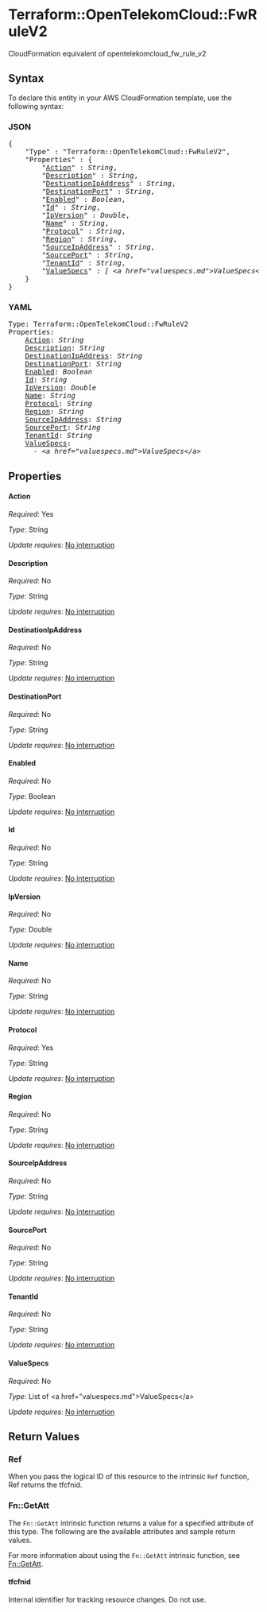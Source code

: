 # Terraform::OpenTelekomCloud::FwRuleV2

CloudFormation equivalent of opentelekomcloud_fw_rule_v2

## Syntax

To declare this entity in your AWS CloudFormation template, use the following syntax:

### JSON

<pre>
{
    "Type" : "Terraform::OpenTelekomCloud::FwRuleV2",
    "Properties" : {
        "<a href="#action" title="Action">Action</a>" : <i>String</i>,
        "<a href="#description" title="Description">Description</a>" : <i>String</i>,
        "<a href="#destinationipaddress" title="DestinationIpAddress">DestinationIpAddress</a>" : <i>String</i>,
        "<a href="#destinationport" title="DestinationPort">DestinationPort</a>" : <i>String</i>,
        "<a href="#enabled" title="Enabled">Enabled</a>" : <i>Boolean</i>,
        "<a href="#id" title="Id">Id</a>" : <i>String</i>,
        "<a href="#ipversion" title="IpVersion">IpVersion</a>" : <i>Double</i>,
        "<a href="#name" title="Name">Name</a>" : <i>String</i>,
        "<a href="#protocol" title="Protocol">Protocol</a>" : <i>String</i>,
        "<a href="#region" title="Region">Region</a>" : <i>String</i>,
        "<a href="#sourceipaddress" title="SourceIpAddress">SourceIpAddress</a>" : <i>String</i>,
        "<a href="#sourceport" title="SourcePort">SourcePort</a>" : <i>String</i>,
        "<a href="#tenantid" title="TenantId">TenantId</a>" : <i>String</i>,
        "<a href="#valuespecs" title="ValueSpecs">ValueSpecs</a>" : <i>[ &lt;a href=&#34;valuespecs.md&#34;&gt;ValueSpecs&lt;/a&gt;, ... ]</i>
    }
}
</pre>

### YAML

<pre>
Type: Terraform::OpenTelekomCloud::FwRuleV2
Properties:
    <a href="#action" title="Action">Action</a>: <i>String</i>
    <a href="#description" title="Description">Description</a>: <i>String</i>
    <a href="#destinationipaddress" title="DestinationIpAddress">DestinationIpAddress</a>: <i>String</i>
    <a href="#destinationport" title="DestinationPort">DestinationPort</a>: <i>String</i>
    <a href="#enabled" title="Enabled">Enabled</a>: <i>Boolean</i>
    <a href="#id" title="Id">Id</a>: <i>String</i>
    <a href="#ipversion" title="IpVersion">IpVersion</a>: <i>Double</i>
    <a href="#name" title="Name">Name</a>: <i>String</i>
    <a href="#protocol" title="Protocol">Protocol</a>: <i>String</i>
    <a href="#region" title="Region">Region</a>: <i>String</i>
    <a href="#sourceipaddress" title="SourceIpAddress">SourceIpAddress</a>: <i>String</i>
    <a href="#sourceport" title="SourcePort">SourcePort</a>: <i>String</i>
    <a href="#tenantid" title="TenantId">TenantId</a>: <i>String</i>
    <a href="#valuespecs" title="ValueSpecs">ValueSpecs</a>: <i>
      - &lt;a href=&#34;valuespecs.md&#34;&gt;ValueSpecs&lt;/a&gt;</i>
</pre>

## Properties

#### Action

_Required_: Yes

_Type_: String

_Update requires_: [No interruption](https://docs.aws.amazon.com/AWSCloudFormation/latest/UserGuide/using-cfn-updating-stacks-update-behaviors.html#update-no-interrupt)

#### Description

_Required_: No

_Type_: String

_Update requires_: [No interruption](https://docs.aws.amazon.com/AWSCloudFormation/latest/UserGuide/using-cfn-updating-stacks-update-behaviors.html#update-no-interrupt)

#### DestinationIpAddress

_Required_: No

_Type_: String

_Update requires_: [No interruption](https://docs.aws.amazon.com/AWSCloudFormation/latest/UserGuide/using-cfn-updating-stacks-update-behaviors.html#update-no-interrupt)

#### DestinationPort

_Required_: No

_Type_: String

_Update requires_: [No interruption](https://docs.aws.amazon.com/AWSCloudFormation/latest/UserGuide/using-cfn-updating-stacks-update-behaviors.html#update-no-interrupt)

#### Enabled

_Required_: No

_Type_: Boolean

_Update requires_: [No interruption](https://docs.aws.amazon.com/AWSCloudFormation/latest/UserGuide/using-cfn-updating-stacks-update-behaviors.html#update-no-interrupt)

#### Id

_Required_: No

_Type_: String

_Update requires_: [No interruption](https://docs.aws.amazon.com/AWSCloudFormation/latest/UserGuide/using-cfn-updating-stacks-update-behaviors.html#update-no-interrupt)

#### IpVersion

_Required_: No

_Type_: Double

_Update requires_: [No interruption](https://docs.aws.amazon.com/AWSCloudFormation/latest/UserGuide/using-cfn-updating-stacks-update-behaviors.html#update-no-interrupt)

#### Name

_Required_: No

_Type_: String

_Update requires_: [No interruption](https://docs.aws.amazon.com/AWSCloudFormation/latest/UserGuide/using-cfn-updating-stacks-update-behaviors.html#update-no-interrupt)

#### Protocol

_Required_: Yes

_Type_: String

_Update requires_: [No interruption](https://docs.aws.amazon.com/AWSCloudFormation/latest/UserGuide/using-cfn-updating-stacks-update-behaviors.html#update-no-interrupt)

#### Region

_Required_: No

_Type_: String

_Update requires_: [No interruption](https://docs.aws.amazon.com/AWSCloudFormation/latest/UserGuide/using-cfn-updating-stacks-update-behaviors.html#update-no-interrupt)

#### SourceIpAddress

_Required_: No

_Type_: String

_Update requires_: [No interruption](https://docs.aws.amazon.com/AWSCloudFormation/latest/UserGuide/using-cfn-updating-stacks-update-behaviors.html#update-no-interrupt)

#### SourcePort

_Required_: No

_Type_: String

_Update requires_: [No interruption](https://docs.aws.amazon.com/AWSCloudFormation/latest/UserGuide/using-cfn-updating-stacks-update-behaviors.html#update-no-interrupt)

#### TenantId

_Required_: No

_Type_: String

_Update requires_: [No interruption](https://docs.aws.amazon.com/AWSCloudFormation/latest/UserGuide/using-cfn-updating-stacks-update-behaviors.html#update-no-interrupt)

#### ValueSpecs

_Required_: No

_Type_: List of &lt;a href=&#34;valuespecs.md&#34;&gt;ValueSpecs&lt;/a&gt;

_Update requires_: [No interruption](https://docs.aws.amazon.com/AWSCloudFormation/latest/UserGuide/using-cfn-updating-stacks-update-behaviors.html#update-no-interrupt)

## Return Values

### Ref

When you pass the logical ID of this resource to the intrinsic `Ref` function, Ref returns the tfcfnid.

### Fn::GetAtt

The `Fn::GetAtt` intrinsic function returns a value for a specified attribute of this type. The following are the available attributes and sample return values.

For more information about using the `Fn::GetAtt` intrinsic function, see [Fn::GetAtt](https://docs.aws.amazon.com/AWSCloudFormation/latest/UserGuide/intrinsic-function-reference-getatt.html).

#### tfcfnid

Internal identifier for tracking resource changes. Do not use.

